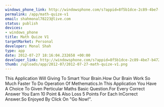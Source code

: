 ```yaml
--- 
windows_phone_link: http://windowsphone.com/s?appid=8f5b1dce-2c89-4be7-b472-5d06d18d3de9
permalink: /app/math-quize-v1
email: shahmonal78223@live.com
status: publish
devices: 
- windows_phone
title: Math Quize V1
targetMarket: Personal
developer: Monal Shah
type: app
date: 2012-07-27 18:16:04.232658 +00:00
developer_link: http://windowsphone.com/s?appid=8f5b1dce-2c89-4be7-b472-5d06d18d3de9
thumb: /uploads/app/2012-07/2012-07-27-math-quize-v1.png
---
```


This Application Will Giving To Smart Your Brain.How Our Brain Work So Much Faster To Do Operation Of Methematics.In This Application You Have A Choice To Given Perticular Maths Basic Question.For Every Correct Answer You Earn 10 Point & Also Loss 5 Points For Each InCorrect Answer.So Enjoyed By Click On "Go Now!".
